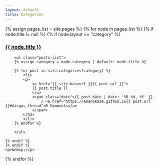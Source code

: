 ```yaml
---
layout: default
title: Categories
---
```


<div id="articles">
{% assign pages_list = site.pages %}
{% for node in pages_list %}
    {% if node.title != null %}
    {% if node.layout == "category" %}
        <h3><a class="category-link {% if page.url == node.url %} active{% endif %}"
        href="{{ site.baseurl }}{{ node.url }}">{{ node.title }}</a></h3>

        <ul class="posts-list">
        {% assign category = node.category | default: node.title %}
        
        {% for post in site.categories[category] %}
            <li>
            <p>
                <a href="{{ site.baseurl }}{{ post.url }}">
                {{ post.title }}
                </a>
                <span class="date">{{ post.date | date: '%B %d, %Y' }}
                    / <a href="https://amanokaze.github.io{{ post.url }}#disqus_thread">0 Comments</a>
                </span>
            </h3>
            </li>
        {% endfor %}
        
        </ul>

    {% endif %}
    {% endif %}
    <p>&nbsp;</p>
{% endfor %}
</div>
